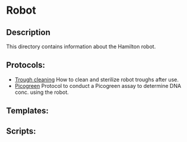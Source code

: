 # Robot

## Description
This directory contains information about the Hamilton robot.

## Protocols:
* [Trough cleaning](./cleaning_troughs.md)
  How to clean and sterilize robot troughs after use.
* [Picogreen](./picogreen_protocol.md) 
  Protocol to conduct a Picogreen assay to determine DNA conc. using the robot.

## Templates:

## Scripts:
